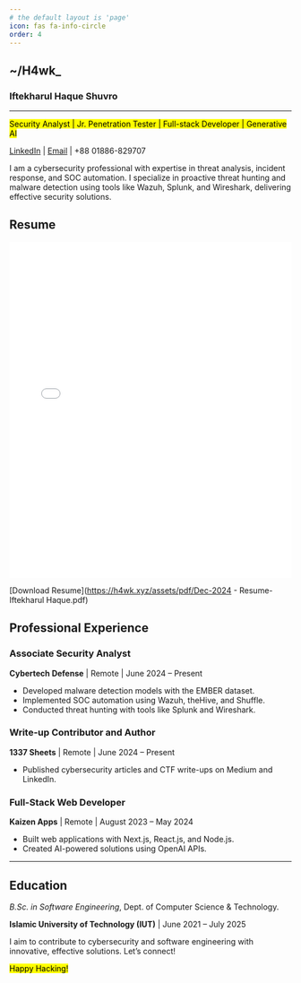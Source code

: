 ```yaml
---
# the default layout is 'page'
icon: fas fa-info-circle
order: 4
---
```


## **~/H4wk_**
### **Iftekharul Haque Shuvro**
---
<mark> Security Analyst | Jr. Penetration Tester | Full-stack Developer | Generative AI </mark>

[LinkedIn](https://www.linkedin.com/in/ishuvro) | [Email](mailto:shuvrohawk@gmail.com) | +88 01886-829707  

I am a cybersecurity professional with expertise in threat analysis, incident response, and SOC automation. I specialize in proactive threat hunting and malware detection using tools like Wazuh, Splunk, and Wireshark, delivering effective security solutions.

## **Resume**
<embed src="/assets/pdf/Dec-2024 - Resume-Iftekharul Haque.pdf" type="application/pdf" width="100%" height="600px" />

[Download Resume](https://h4wk.xyz/assets/pdf/Dec-2024 - Resume-Iftekharul Haque.pdf)

## **Professional Experience**

### Associate Security Analyst
**Cybertech Defense** | Remote | June 2024 – Present  
- Developed malware detection models with the EMBER dataset.  
- Implemented SOC automation using Wazuh, theHive, and Shuffle.  
- Conducted threat hunting with tools like Splunk and Wireshark.  

### Write-up Contributor and Author
**1337 Sheets** | Remote | June 2024 – Present  
- Published cybersecurity articles and CTF write-ups on Medium and LinkedIn.  

### Full-Stack Web Developer
**Kaizen Apps** | Remote | August 2023 – May 2024  
- Built web applications with Next.js, React.js, and Node.js.  
- Created AI-powered solutions using OpenAI APIs.  

---

## **Education**  
*B.Sc. in Software Engineering*, Dept. of Computer Science & Technology.

**Islamic University of Technology (IUT)** | June 2021 – July 2025  

I aim to contribute to cybersecurity and software engineering with innovative, effective solutions. Let’s connect!

<mark>Happy Hacking!</mark>